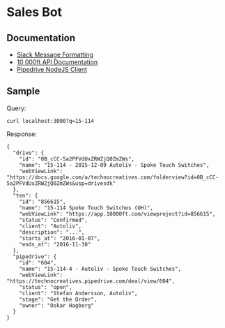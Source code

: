 # Sales Bot

## Documentation

* [Slack Message Formatting](https://api.slack.com/docs/formatting/)
* [10 000ft API Documentation](http://www.10000ft.com/plans/reference/api-documentation)
* [Pipedrive NodeJS Client](https://github.com/pipedrive/client-nodejs)

## Sample

Query:

    curl localhost:3000?q=15-114

Response:

    {
      "drive": {
        "id": "0B_cCC-5a2PFVdUxZRWZjQ0ZmZWs",
        "name": "15-114 - 2015-12-09 Autoliv - Spoke Touch Switches",
        "webViewLink": "https://docs.google.com/a/technocreatives.com/folderview?id=0B_cCC-5a2PFVdUxZRWZjQ0ZmZWs&usp=drivesdk"
      },
      "ten": {
        "id": "856615",
        "name": "15-114 Spoke Touch Switches (OH)",
        "webViewLink": "https://app.10000ft.com/viewproject?id=856615",
        "status": "Confirmed",
        "client": "Autoliv",
        "description": "...",
        "starts_at": "2016-01-07",
        "ends_at": "2016-11-30"
      },
      "pipedrive": {
        "id": "604",
        "name": "15-114-4 - Autoliv - Spoke Touch Switches",
        "webViewLink": "https://technocreatives.pipedrive.com/deal/view/604",
        "status": "open",
        "client": "Stefan Andersson, Autoliv",
        "stage": "Get the Order",
        "owner": "Oskar Hagberg"
      } 
    }


